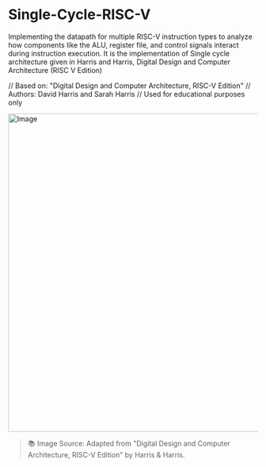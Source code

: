 # Single-Cycle-RISC-V
Implementing the datapath for multiple RISC-V instruction types to analyze how components like the ALU, register file, and control signals interact during instruction execution. It is the implementation of Single cycle architecture given in Harris and Harris, Digital Design and Computer Architecture (RISC V Edition)

// Based on: "Digital Design and Computer Architecture, RISC-V Edition"
// Authors: David Harris and Sarah Harris
// Used for educational purposes only



<img width="1256" height="642" alt="Image" src="https://github.com/user-attachments/assets/138987cd-6969-4963-a9e3-0d529e920d36" />

> 📚 Image Source: Adapted from "Digital Design and Computer Architecture, RISC-V Edition" by Harris & Harris.

